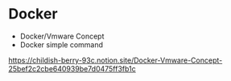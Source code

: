 # Docker

- Docker/Vmware Concept
- Docker simple command

https://childish-berry-93c.notion.site/Docker-Vmware-Concept-25bef2c2cbe640939be7d0475ff3fb1c
